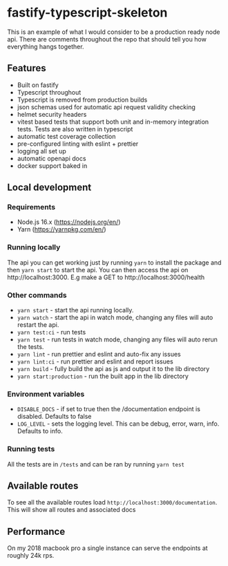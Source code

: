 # fastify-typescript-skeleton

This is an example of what I would consider to be a production ready node api. There are comments throughout the repo that should tell you how everything hangs together.

## Features

- Built on fastify
- Typescript throughout
- Typescript is removed from production builds
- json schemas used for automatic api request validity checking
- helmet security headers
- vitest based tests that support both unit and in-memory integration tests. Tests are also written in typescript
- automatic test coverage collection
- pre-configured linting with eslint + prettier
- logging all set up
- automatic openapi docs
- docker support baked in

## Local development

### Requirements

- Node.js 16.x (https://nodejs.org/en/)
- Yarn (https://yarnpkg.com/en/)

### Running locally

The api you can get working just by running `yarn` to install the package and then `yarn start` to start the api. You can then access the api on http://localhost:3000. E.g make a GET to http://localhost:3000/health

### Other commands

- `yarn start` - start the api running locally.
- `yarn watch` - start the api in watch mode, changing any files will auto restart the api.
- `yarn test:ci` - run tests
- `yarn test` - run tests in watch mode, changing any files will auto rerun the tests.
- `yarn lint` - run prettier and eslint and auto-fix any issues
- `yarn lint:ci` - run prettier and eslint and report issues
- `yarn build` - fully build the api as js and output it to the lib directory
- `yarn start:production` - run the built app in the lib directory

### Environment variables

- `DISABLE_DOCS` - if set to true then the /documentation endpoint is disabled. Defaults to false
- `LOG_LEVEL` - sets the logging level. This can be debug, error, warn, info. Defaults to info.

### Running tests

All the tests are in `/tests` and can be ran by running `yarn test`

## Available routes

To see all the available routes load `http://localhost:3000/documentation`. This will show all routes and associated docs

## Performance

On my 2018 macbook pro a single instance can serve the endpoints at roughly 24k rps.
